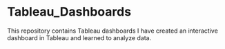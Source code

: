 # Tableau_Dashboards
This repository contains Tableau dashboards
I have created an interactive dashboard in Tableau and learned to analyze data.
